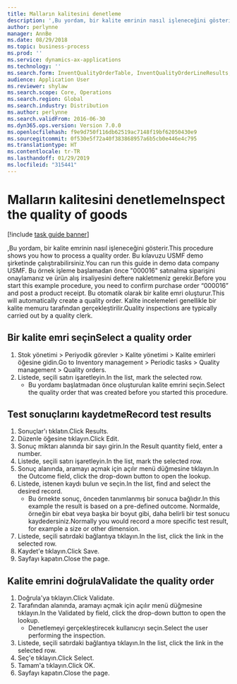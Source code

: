 ```yaml
---
title: Malların kalitesini denetleme
description: ',Bu yordam, bir kalite emrinin nasıl işleneceğini gösterir.'
author: perlynne
manager: AnnBe
ms.date: 08/29/2018
ms.topic: business-process
ms.prod: ''
ms.service: dynamics-ax-applications
ms.technology: ''
ms.search.form: InventQualityOrderTable, InventQualityOrderLineResults, HcmWorkerLookUp
audience: Application User
ms.reviewer: shylaw
ms.search.scope: Core, Operations
ms.search.region: Global
ms.search.industry: Distribution
ms.author: perlynne
ms.search.validFrom: 2016-06-30
ms.dyn365.ops.version: Version 7.0.0
ms.openlocfilehash: f9e9d750f116db62519ac7148f19bf62050430e9
ms.sourcegitcommit: 0f530e5f72a40f383868957a6b5cb0e446e4c795
ms.translationtype: HT
ms.contentlocale: tr-TR
ms.lasthandoff: 01/29/2019
ms.locfileid: "315441"
---
```

# <a name="inspect-the-quality-of-goods"></a><span data-ttu-id="22be7-103">Malların kalitesini denetleme</span><span class="sxs-lookup"><span data-stu-id="22be7-103">Inspect the quality of goods</span></span>

[!include [task guide banner](../../includes/task-guide-banner.md)]

<span data-ttu-id="22be7-104">,Bu yordam, bir kalite emrinin nasıl işleneceğini gösterir.</span><span class="sxs-lookup"><span data-stu-id="22be7-104">This procedure shows you how to process a quality order.</span></span> <span data-ttu-id="22be7-105">Bu kılavuzu USMF demo şirketinde çalıştırabilirsiniz.</span><span class="sxs-lookup"><span data-stu-id="22be7-105">You can run this guide in demo data company USMF.</span></span> <span data-ttu-id="22be7-106">Bu örnek işleme başlamadan önce "000016" satınalma siparişini onaylamanız ve ürün alış irsaliyesini deftere nakletmeniz gerekir.</span><span class="sxs-lookup"><span data-stu-id="22be7-106">Before you start this example procedure, you need to confirm purchase order “000016” and post a product receipt.</span></span> <span data-ttu-id="22be7-107">Bu otomatik olarak bir kalite emri oluşturur.</span><span class="sxs-lookup"><span data-stu-id="22be7-107">This will automatically create a quality order.</span></span> <span data-ttu-id="22be7-108">Kalite incelemeleri genellikle bir kalite memuru tarafından gerçekleştirilir.</span><span class="sxs-lookup"><span data-stu-id="22be7-108">Quality inspections are typically carried out by a quality clerk.</span></span>


## <a name="select-a-quality-order"></a><span data-ttu-id="22be7-109">Bir kalite emri seçin</span><span class="sxs-lookup"><span data-stu-id="22be7-109">Select a quality order</span></span>
1. <span data-ttu-id="22be7-110">Stok yönetimi > Periyodik görevler > Kalite yönetimi > Kalite emirleri öğesine gidin.</span><span class="sxs-lookup"><span data-stu-id="22be7-110">Go to Inventory management > Periodic tasks > Quality management > Quality orders.</span></span>
2. <span data-ttu-id="22be7-111">Listede, seçili satırı işaretleyin.</span><span class="sxs-lookup"><span data-stu-id="22be7-111">In the list, mark the selected row.</span></span>
    * <span data-ttu-id="22be7-112">Bu yordamı başlatmadan önce oluşturulan kalite emrini seçin.</span><span class="sxs-lookup"><span data-stu-id="22be7-112">Select the quality order that was created before you started this procedure.</span></span>  

## <a name="record-test-results"></a><span data-ttu-id="22be7-113">Test sonuçlarını kaydetme</span><span class="sxs-lookup"><span data-stu-id="22be7-113">Record test results</span></span>
1. <span data-ttu-id="22be7-114">Sonuçlar'ı tıklatın.</span><span class="sxs-lookup"><span data-stu-id="22be7-114">Click Results.</span></span>
2. <span data-ttu-id="22be7-115">Düzenle öğesine tıklayın.</span><span class="sxs-lookup"><span data-stu-id="22be7-115">Click Edit.</span></span>
3. <span data-ttu-id="22be7-116">Sonuç miktarı alanında bir sayı girin.</span><span class="sxs-lookup"><span data-stu-id="22be7-116">In the Result quantity field, enter a number.</span></span>
4. <span data-ttu-id="22be7-117">Listede, seçili satırı işaretleyin.</span><span class="sxs-lookup"><span data-stu-id="22be7-117">In the list, mark the selected row.</span></span>
5. <span data-ttu-id="22be7-118">Sonuç alanında, aramayı açmak için açılır menü düğmesine tıklayın.</span><span class="sxs-lookup"><span data-stu-id="22be7-118">In the Outcome field, click the drop-down button to open the lookup.</span></span>
6. <span data-ttu-id="22be7-119">Listede, istenen kaydı bulun ve seçin.</span><span class="sxs-lookup"><span data-stu-id="22be7-119">In the list, find and select the desired record.</span></span>
    * <span data-ttu-id="22be7-120">Bu örnekte sonuç, önceden tanımlanmış bir sonuca bağlıdır.</span><span class="sxs-lookup"><span data-stu-id="22be7-120">In this example the result is based on a pre-defined outcome.</span></span> <span data-ttu-id="22be7-121">Normalde, örneğin bir ebat veya başka bir boyut gibi, daha belirli bir test sonucu kaydedersiniz.</span><span class="sxs-lookup"><span data-stu-id="22be7-121">Normally you would record a more specific test result, for example a size or other dimension.</span></span>  
7. <span data-ttu-id="22be7-122">Listede, seçili satırdaki bağlantıya tıklayın.</span><span class="sxs-lookup"><span data-stu-id="22be7-122">In the list, click the link in the selected row.</span></span>
8. <span data-ttu-id="22be7-123">Kaydet'e tıklayın.</span><span class="sxs-lookup"><span data-stu-id="22be7-123">Click Save.</span></span>
9. <span data-ttu-id="22be7-124">Sayfayı kapatın.</span><span class="sxs-lookup"><span data-stu-id="22be7-124">Close the page.</span></span>

## <a name="validate-the-quality-order"></a><span data-ttu-id="22be7-125">Kalite emrini doğrula</span><span class="sxs-lookup"><span data-stu-id="22be7-125">Validate the quality order</span></span>
1. <span data-ttu-id="22be7-126">Doğrula'ya tıklayın.</span><span class="sxs-lookup"><span data-stu-id="22be7-126">Click Validate.</span></span>
2. <span data-ttu-id="22be7-127">Tarafından alanında, aramayı açmak için açılır menü düğmesine tıklayın.</span><span class="sxs-lookup"><span data-stu-id="22be7-127">In the Validated by field, click the drop-down button to open the lookup.</span></span>
    * <span data-ttu-id="22be7-128">Denetlemeyi gerçekleştirecek kullanıcıyı seçin.</span><span class="sxs-lookup"><span data-stu-id="22be7-128">Select the user performing the inspection.</span></span>  
3. <span data-ttu-id="22be7-129">Listede, seçili satırdaki bağlantıya tıklayın.</span><span class="sxs-lookup"><span data-stu-id="22be7-129">In the list, click the link in the selected row.</span></span>
4. <span data-ttu-id="22be7-130">Seç'e tıklayın.</span><span class="sxs-lookup"><span data-stu-id="22be7-130">Click Select.</span></span>
5. <span data-ttu-id="22be7-131">Tamam'a tıklayın.</span><span class="sxs-lookup"><span data-stu-id="22be7-131">Click OK.</span></span>
6. <span data-ttu-id="22be7-132">Sayfayı kapatın.</span><span class="sxs-lookup"><span data-stu-id="22be7-132">Close the page.</span></span>

